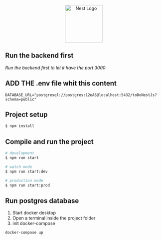 <p align="center">
  <a href="http://nestjs.com/" target="blank"><img src="https://nestjs.com/img/logo-small.svg" width="120" alt="Nest Logo" /></a>
</p>



## Run the backend first

_Run the backend first to let it have the port 3000_

## ADD THE .env file whit this content

```
DATABASE_URL="postgresql://postgres:12eA5@localhost:5432/toDoNestJs?schema=public"
```

## Project setup

```bash
$ npm install
```

## Compile and run the project

```bash
# development
$ npm run start

# watch mode
$ npm run start:dev

# production mode
$ npm run start:prod
```

## Run postgres database

1. Start docker desktop
2. Open a terminal inside the project folder
3. init docker-compose

```
docker-compose up
```
